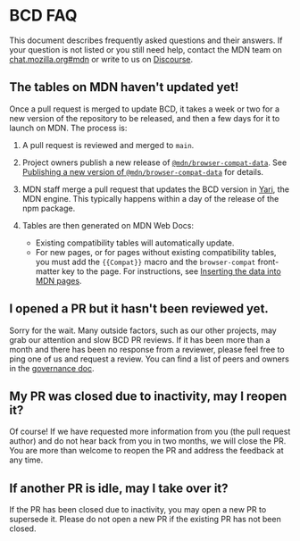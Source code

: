 # BCD FAQ

This document describes frequently asked questions and their answers. If your question is not listed or you still need help, contact the MDN team on [chat.mozilla.org#mdn](https://chat.mozilla.org/#/room/#mdn:mozilla.org) or write to us on [Discourse](https://discourse.mozilla-community.org/c/mdn).

## The tables on MDN haven't updated yet!

Once a pull request is merged to update BCD, it takes a week or two for a new version of the repository to be released, and then a few days for it to launch on MDN. The process is:

1. A pull request is reviewed and merged to `main`.
2. Project owners publish a new release of [`@mdn/browser-compat-data`](https://www.npmjs.com/package/@mdn/browser-compat-data).
   See [Publishing a new version of `@mdn/browser-compat-data`](./publishing.md) for details.
3. MDN staff merge a pull request that updates the BCD version in [Yari](https://github.com/mdn/yari), the MDN engine. This typically happens within a day of the release of the npm package.
4. Tables are then generated on MDN Web Docs:

   - Existing compatibility tables will automatically update.
   - For new pages, or for pages without existing compatibility tables, you must add the `{{Compat}}` macro and the `browser-compat` front-matter key to the page.
     For instructions, see [Inserting the data into MDN pages](https://developer.mozilla.org/en-US/docs/MDN/Structures/Compatibility_tables#inserting_the_data_into_mdn_pages).

## I opened a PR but it hasn't been reviewed yet.

Sorry for the wait. Many outside factors, such as our other projects, may grab our attention and slow BCD PR reviews. If it has been more than a month and there has been no response from a reviewer, please feel free to ping one of us and request a review. You can find a list of peers and owners in the [governance doc](../GOVERNANCE.md).

## My PR was closed due to inactivity, may I reopen it?

Of course! If we have requested more information from you (the pull request author) and do not hear back from you in two months, we will close the PR. You are more than welcome to reopen the PR and address the feedback at any time.

## If another PR is idle, may I take over it?

If the PR has been closed due to inactivity, you may open a new PR to supersede it. Please do not open a new PR if the existing PR has not been closed.
